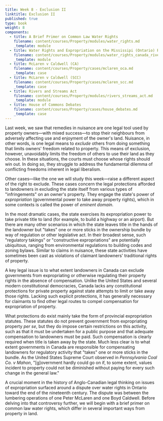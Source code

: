 ```yaml
---
title: Week 8 - Exclusion II
linktitle: Exclusion II
published: true
type: book
weight: 8
components:
  - title: A Brief Primer on Common Law Water Rights
    filename: content/courses/Property/modules/water_rights.md
    _template: module
  - title: Water Rights and Expropriation on the Mississipi (Ontario) River
    filename: content/courses/Property/modules/water_rights_canada_rivers.md
    _template: module
  - title: McLaren v Caldwell (CA)
    filename: content/courses/Property/cases/mclaren_oca.md
    _template: case
  - title: McLaren v Caldwell (SCC)
    filename: content/courses/Property/cases/mclaren_scc.md
    _template: case
  - title: Rivers and Streams Act
    filename: content/courses/Property/modules/rivers_streams_act.md
    _template: module
  - title: House of Commons Debates
    filename: content/courses/Property/cases/house_debates.md
    _template: case
---
```





Last week, we saw that remedies in nuisance are one legal tool used by property owners—with mixed success—to stop their neighbours from adversely affecting use and enjoyment of the owner's land. Nuisance, in other words, is one legal means to *exclude* others from doing something that limits owners' freedom related to property. This means of exclusion, however, unavoidably limits the freedom of others to use their land as they choose. In these situations, the courts must choose whose rights should win out. In doing so, they struggle to address the fundamental dilemma of conflicting freedoms inherent in legal liberalism.  

Other cases—like the one we will study this week—raise a different aspect of the right to exclude. These cases concern the legal protections afforded to landowners in excluding the state itself from various types of "infringements" on an owner's property. They engage the state's power of *expropriation* (governmental power to take away property rights), which in some contexts is called the power of *eminent domain*.  

In the most dramatic cases, the state exercises its expropriation power to take private title to land (for example, to build a highway or an airport). But there are many other scenarios in which the state leaves title in the hands of the landowner but "takes" one or more sticks in the ownership bundle by way of regulation or other legislative act. In their broadest sense, such "regulatory takings" or "constructive expropriations" are potentially ubiquitous, ranging from environmental regulations to building codes and zoning bylaws. Similar to claims in nuisance, these state activities have sometimes been cast as violations of claimant landowners' traditional rights of property.

A key legal issue is to what extent landowners in Canada can exclude governments from expropriating or otherwise regulating their property rights in the absence of compensation. Unlike the United States and several modern constitutional democracies, Canada lacks any constitutional protections for private property against state attempts to limit or take away those rights. Lacking such explicit protections, it has generally necessary for claimants to find other legal routes to compel compensation for expropriation of property. 

What protections do exist mainly take the form of provincial expropriation statutes. These statutes do not prevent government from expropriating property *per se*, but they do impose certain restrictions on this activity, such as that it must be undertaken for a public purpose and that adequate compensation to landowners must be paid. Such compensation is clearly required when title is taken away by the state. Much less clear is to what extent governments in Canada are responsible for compensating landowners for regulatory activity that "takes" one or more sticks in the bundle. As the United States Supreme Court observed in *Pennsylvania Coal Co. v Mahon*, "[g]overnment hardly could go on if, to some extent, values incident to property could not be diminished without paying for every such change in the general law."

A crucial moment in the history of Anglo-Canadian legal thinking on issues of expropriation surfaced around a dispute over water rights in Ontario toward the end of the nineteenth century. The dispute was between the lumbering operations of one Peter McLaren and one Boyd Caldwell. Before delving into that controversy further, we will begin with a brief primer on common law water rights, which differ in several important ways from property in land. 
